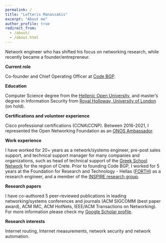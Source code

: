 ```yaml
---
permalink: /
title: "Lefteris Manassakis"
excerpt: "About me"
author_profile: true
redirect_from: 
  - /about/
  - /about.html
---
```


Network engineer who has shifted his focus on networking research, while recently became a founder/entrepreneur. 

**Current role**

Co-founder and Chief Operating Officer at [Code BGP](https://www.codebgp.com/about/). 

**Education**

Computer Science degree from the [Hellenic Open University](https://www.linkedin.com/school/hellenic-open-university/), and master’s degree in Information Security from [Royal Holloway, University of London](https://london.ac.uk/courses/information-security) (on hold).

**Certifications and volunteer experience**

Cisco professional certifications (CCNA\CCNP). Between 2016-2021, I represented the Open Networking Foundation as an [ONOS Ambassador](https://opennetworking.org/ambassadors/). 

**Work experience**

I have worked for 20+ years as a network/systems engineer, pre-post sales support, and technical support manager for many companies and organizations, such as head of technical support of the [Greek School Network](https://www.sch.gr/english) for the region of Crete. Prior to founding Code BGP, I worked for 5 years at the Foundation for Research and Technology - Hellas ([FORTH](https://www.forth.gr/en/)) as a research engineer, and a member of the [INSPIRE research group](https://www.inspire.edu.gr/). 

**Research papers**

I have co-authored 5 peer-reviewed publications in leading networking/systems conferences and journals (ACM SIGCOMM (best paper award), ACM IMC, ACM HotNets, IEEE/ACM Transactions on Networking). For more information please check my [Google Scholar profile](https://scholar.google.com/citations?user=I-yz4qEAAAAJ&hl).

**Research interests**

Internet routing, Internet measurements, network security and network automation.


